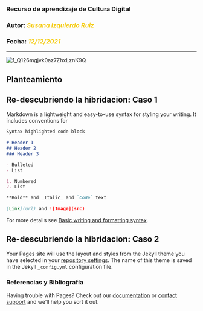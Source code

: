 ### Recurso de aprendizaje de Cultura Digital 
### Autor: <em style ="color:#f5cb11">Susana Izquierdo Ruiz</em>
### Fecha: <em style ="color:#f5cb11">12/12/2021</em>
***
![1_Q126mgjvk0az7ZhxLznK9Q](https://user-images.githubusercontent.com/95432042/144762413-ecdef43e-84a8-4e54-965b-95c9722b8864.png)

## Planteamiento

## Re-descubriendo la hibridacion: Caso 1

Markdown is a lightweight and easy-to-use syntax for styling your writing. It includes conventions for

```markdown
Syntax highlighted code block

# Header 1
## Header 2
### Header 3

- Bulleted
- List

1. Numbered
2. List

**Bold** and _Italic_ and `Code` text

[Link](url) and ![Image](src)
```

For more details see [Basic writing and formatting syntax](https://docs.github.com/en/github/writing-on-github/getting-started-with-writing-and-formatting-on-github/basic-writing-and-formatting-syntax).

## Re-descubriendo la hibridacion: Caso 2

Your Pages site will use the layout and styles from the Jekyll theme you have selected in your [repository settings](https://github.com/susizdip/readme.md/settings/pages). The name of this theme is saved in the Jekyll `_config.yml` configuration file.

### Referencias y Bibliografía

Having trouble with Pages? Check out our [documentation](https://docs.github.com/categories/github-pages-basics/) or [contact support](https://support.github.com/contact) and we’ll help you sort it out.
